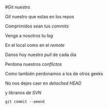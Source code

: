 #Git nuestro

*Git* nuestro que estas en los repos

Comprimidos sean tus *commits*

Venga a nosotros tu *log*

En el local como en el *remote*

Danos hoy nuestro *pull* de cada día

Perdona nuestros *conflictos*

Como también perdonamos a los de otros geeks

No nos dejes caer en *detached HEAD*

y libranos de *SVN*

`git commit --amend`
